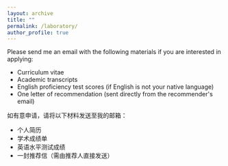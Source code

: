 ```yaml
---
layout: archive
title: ""
permalink: /laboratory/
author_profile: true
---
```


Please send me an email with the following materials if you are interested in applying:
* Curriculum vitae
* Academic transcripts
* English proficiency test scores (if English is not your native language)
* One letter of recommendation (sent directly from the recommender's email)

如有意申请，请将以下材料发送至我的邮箱：
* 个人简历
* 学术成绩单
* 英语水平测试成绩
* 一封推荐信（需由推荐人直接发送）
